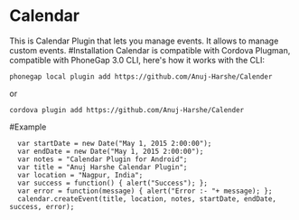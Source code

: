 # Calendar 
This is Calendar Plugin that lets you manage events. It allows to manage custom events.
#Installation 
Calendar is compatible with Cordova Plugman, compatible with PhoneGap 3.0 CLI, here's how it works with the CLI:
```
phonegap local plugin add https://github.com/Anuj-Harshe/Calender
```
or
```
cordova plugin add https://github.com/Anuj-Harshe/Calender
```
#Example
```
  var startDate = new Date("May 1, 2015 2:00:00");
  var endDate = new Date("May 1, 2015 2:00:00");
  var notes = "Calendar Plugin for Android";
  var title = "Anuj Harshe Calendar Plugin";
  var location = "Nagpur, India";
  var success = function() { alert("Success"); };
  var error = function(message) { alert("Error :- "+ message); };
  calendar.createEvent(title, location, notes, startDate, endDate, success, error);
```
